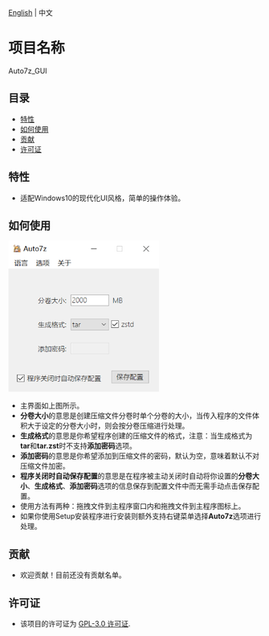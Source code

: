 [English](https://github.com/Latte-Yogurt/Auto7z_Rev/blob/main/README.md) | 中文
# 项目名称
Auto7z_GUI

## 目录
- [特性](#特性)
- [如何使用](#如何使用)
- [贡献](#贡献)
- [许可证](#许可证)

## 特性
- 适配Windows10的现代化UI风格，简单的操作体验。

## 如何使用
<div align="left">
  <img src="https://github.com/Latte-Yogurt/Auto7z_Rev/blob/main/Auto7z_Rev_CN.png" width="300" height="300">
</div>

- 主界面如上图所示。
- **分卷大小**的意思是创建压缩文件分卷时单个分卷的大小，当传入程序的文件体积大于设定的分卷大小时，则会按分卷压缩进行处理。
- **生成格式**的意思是你希望程序创建的压缩文件的格式，注意：当生成格式为**tar**和**tar.zst**时不支持**添加密码**选项。
- **添加密码**的意思是你希望添加到压缩文件的密码，默认为空，意味着默认不对压缩文件加密。
- **程序关闭时自动保存配置**的意思是在程序被主动关闭时自动将你设置的**分卷大小**、**生成格式**、**添加密码**选项的信息保存到配置文件中而无需手动点击保存配置。
- 使用方法有两种：拖拽文件到主程序窗口内和拖拽文件到主程序图标上。
- 如果你使用Setup安装程序进行安装则额外支持右键菜单选择**Auto7z**选项进行处理。

## 贡献
- 欢迎贡献！目前还没有贡献名单。

## 许可证
- 该项目的许可证为 [GPL-3.0 许可证](LICENSE).
